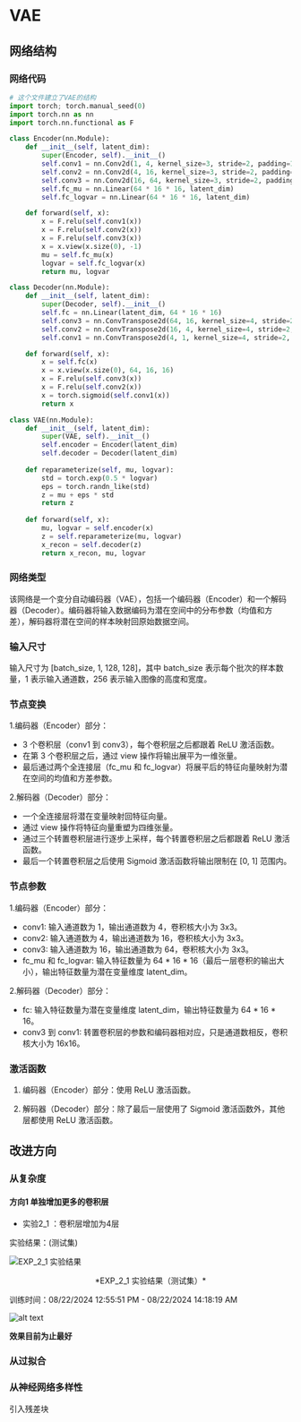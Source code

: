 # VAE

## 网络结构

### 网络代码

```python linenums="1"
# 这个文件建立了VAE的结构
import torch; torch.manual_seed(0)
import torch.nn as nn
import torch.nn.functional as F

class Encoder(nn.Module):
    def __init__(self, latent_dim):
        super(Encoder, self).__init__()
        self.conv1 = nn.Conv2d(1, 4, kernel_size=3, stride=2, padding=1)
        self.conv2 = nn.Conv2d(4, 16, kernel_size=3, stride=2, padding=1)
        self.conv3 = nn.Conv2d(16, 64, kernel_size=3, stride=2, padding=1)
        self.fc_mu = nn.Linear(64 * 16 * 16, latent_dim) 
        self.fc_logvar = nn.Linear(64 * 16 * 16, latent_dim) 

    def forward(self, x):
        x = F.relu(self.conv1(x))
        x = F.relu(self.conv2(x))
        x = F.relu(self.conv3(x))
        x = x.view(x.size(0), -1)
        mu = self.fc_mu(x)
        logvar = self.fc_logvar(x)
        return mu, logvar

class Decoder(nn.Module):
    def __init__(self, latent_dim):
        super(Decoder, self).__init__()
        self.fc = nn.Linear(latent_dim, 64 * 16 * 16)
        self.conv3 = nn.ConvTranspose2d(64, 16, kernel_size=4, stride=2, padding=1, output_padding=0)
        self.conv2 = nn.ConvTranspose2d(16, 4, kernel_size=4, stride=2, padding=1, output_padding=0)
        self.conv1 = nn.ConvTranspose2d(4, 1, kernel_size=4, stride=2, padding=1, output_padding=0)

    def forward(self, x):
        x = self.fc(x)
        x = x.view(x.size(0), 64, 16, 16)
        x = F.relu(self.conv3(x))
        x = F.relu(self.conv2(x))
        x = torch.sigmoid(self.conv1(x))
        return x

class VAE(nn.Module):
    def __init__(self, latent_dim):
        super(VAE, self).__init__()
        self.encoder = Encoder(latent_dim)
        self.decoder = Decoder(latent_dim)
        
    def reparameterize(self, mu, logvar):
        std = torch.exp(0.5 * logvar)
        eps = torch.randn_like(std)
        z = mu + eps * std
        return z
    
    def forward(self, x):
        mu, logvar = self.encoder(x)
        z = self.reparameterize(mu, logvar)
        x_recon = self.decoder(z)
        return x_recon, mu, logvar
```

### 网络类型

该网络是一个变分自动编码器（VAE），包括一个编码器（Encoder）和一个解码器（Decoder）。编码器将输入数据编码为潜在空间中的分布参数（均值和方差），解码器将潜在空间的样本映射回原始数据空间。

### 输入尺寸

输入尺寸为 [batch_size, 1, 128, 128]，其中 batch_size 表示每个批次的样本数量，1 表示输入通道数，256 表示输入图像的高度和宽度。

### 节点变换

1.编码器（Encoder）部分：

- 3 个卷积层（conv1 到 conv3），每个卷积层之后都跟着 ReLU 激活函数。
- 在第 3 个卷积层之后，通过 view 操作将输出展平为一维张量。
- 最后通过两个全连接层（fc_mu 和 fc_logvar）将展平后的特征向量映射为潜在空间的均值和方差参数。

2.解码器（Decoder）部分：

- 一个全连接层将潜在变量映射回特征向量。
- 通过 view 操作将特征向量重塑为四维张量。
- 通过三个转置卷积层进行逐步上采样，每个转置卷积层之后都跟着 ReLU 激活函数。
- 最后一个转置卷积层之后使用 Sigmoid 激活函数将输出限制在 [0, 1] 范围内。

### 节点参数


1.编码器（Encoder）部分：

- conv1: 输入通道数为 1，输出通道数为 4，卷积核大小为 3x3。
- conv2: 输入通道数为 4，输出通道数为 16，卷积核大小为 3x3。
- conv3: 输入通道数为 16，输出通道数为 64，卷积核大小为 3x3。
- fc_mu 和 fc_logvar: 输入特征数量为 64 * 16 * 16（最后一层卷积的输出大小），输出特征数量为潜在变量维度 latent_dim。

2.解码器（Decoder）部分：

- fc: 输入特征数量为潜在变量维度 latent_dim，输出特征数量为 64 * 16 * 16。
- conv3 到 conv1: 转置卷积层的参数和编码器相对应，只是通道数相反，卷积核大小为 16x16。

### 激活函数

1. 编码器（Encoder）部分：使用 ReLU 激活函数。

2. 解码器（Decoder）部分：除了最后一层使用了 Sigmoid 激活函数外，其他层都使用 ReLU 激活函数。

## 改进方向

### 从复杂度

#### 方向1 单独增加更多的卷积层

- 实验2_1 ：卷积层增加为4层

实验结果：(测试集)

![EXP_2_1 实验结果](image-5.png)

<center>*EXP_2_1 实验结果（测试集）*</center>

训练时间：08/22/2024 12:55:51 PM - 08/22/2024 14:18:19 AM

![alt text](image-6.png)

**效果目前为止最好**

### 从过拟合

### 从神经网络多样性

引入残差块
